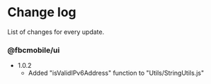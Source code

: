 # Change log

List of changes for every update.


### @fbcmobile/ui

- 1.0.2
    - Added "isValidIPv6Address" function to "Utils/StringUtils.js"
